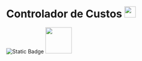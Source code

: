 # Controlador de Custos <img src="https://github.com/carla11235813/controla-custos/assets/111895486/c957943d-1679-4d87-af5a-65b76363a50a" width=30px>


![Static Badge](https://img.shields.io/badge/desenvolvimento%20-gray?style=for-the-badge&label=status&labelColor=%230085CA)
<img src="https://github.com/carla11235813/controla-custos/assets/111895486/e46c7ae0-7eb6-461c-8120-bd333c8e8822" width=70px>

